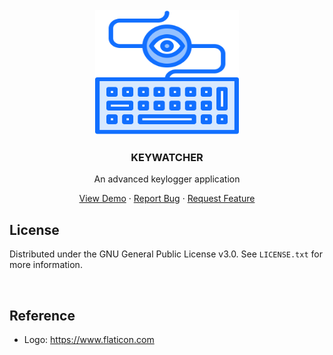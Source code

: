 <!-- ===== HEADER SECTION ===== -->
<br />
<div align="center">
  <a href="https://github.com/cheenathana/keywatcher">
    <img src="assets/logo.png" alt="Logo" width="230" height="200">
  </a>

  <h3 align="center">KEYWATCHER</h3>
  <p align="center">An advanced keylogger application</p>

  <p align="center">
    <a href="https://github.com/cheenathana/keywatcher">View Demo</a>
    ·
    <a href="https://github.com/cheenathana/keywatcher/issues">Report Bug</a>
    ·
    <a href="https://github.com/cheenathana/keywatcher/issues">Request Feature</a>
  </p>
</div>



<!-- ===== LICENSE ===== -->
## License
Distributed under the GNU General Public License v3.0. See `LICENSE.txt` for more information.
<p><br /></p>

<!-- ===== Reference ===== -->
## Reference
- Logo: https://www.flaticon.com
